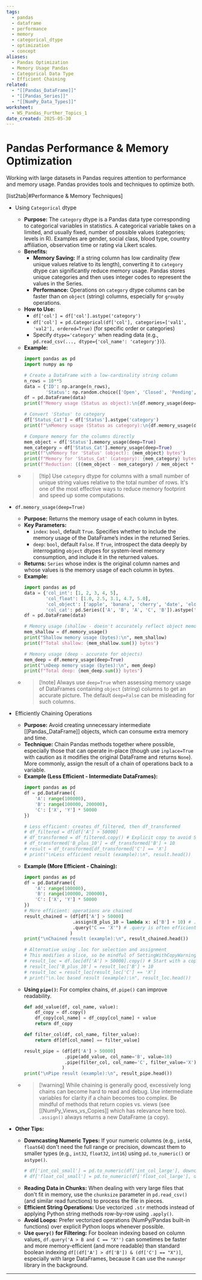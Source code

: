 ```yaml
---
tags:
  - pandas
  - dataframe
  - performance
  - memory
  - categorical_dtype
  - optimization
  - concept
aliases:
  - Pandas Optimization
  - Memory Usage Pandas
  - Categorical Data Type
  - Efficient Chaining
related:
  - "[[Pandas_DataFrame]]"
  - "[[Pandas_Series]]"
  - "[[NumPy_Data_Types]]"
worksheet:
  - WS_Pandas_Further_Topics_1
date_created: 2025-05-30
---
```

# Pandas Performance & Memory Optimization

Working with large datasets in Pandas requires attention to performance and memory usage. Pandas provides tools and techniques to optimize both.

[list2tab|#Performance & Memory Techniques]
- Using `Categorical` dtype
    - **Purpose:** The `category` dtype is a Pandas data type corresponding to categorical variables in statistics. A categorical variable takes on a limited, and usually fixed, number of possible values (categories; levels in R). Examples are gender, social class, blood type, country affiliation, observation time or rating via Likert scales.
    - **Benefits:**
        - **Memory Saving:** If a string column has low cardinality (few unique values relative to its length), converting it to `category` dtype can significantly reduce memory usage. Pandas stores unique categories and then uses integer codes to represent the values in the Series.
        - **Performance:** Operations on `category` dtype columns can be faster than on `object` (string) columns, especially for `groupby` operations.
    - **How to Use:**
        - `df['col'] = df['col'].astype('category')`
        - `df['col'] = pd.Categorical(df['col'], categories=['val1', 'val2'], ordered=True)` (for specific order or categories)
        - Specify `dtype='category'` when reading data (e.g., `pd.read_csv(..., dtype={'col_name': 'category'})`).
    - **Example:**
      ```python
      import pandas as pd
      import numpy as np

      # Create a DataFrame with a low-cardinality string column
      n_rows = 10**5
      data = {'ID': np.arange(n_rows),
              'Status': np.random.choice(['Open', 'Closed', 'Pending', 'Resolved'], size=n_rows)}
      df = pd.DataFrame(data)
      print(f"Memory usage (Status as object):\n{df.memory_usage(deep=True)}")

      # Convert 'Status' to category
      df['Status_Cat'] = df['Status'].astype('category')
      print(f"\nMemory usage (Status as category):\n{df.memory_usage(deep=True)}")
      
      # Compare memory for the columns directly
      mem_object = df['Status'].memory_usage(deep=True)
      mem_category = df['Status_Cat'].memory_usage(deep=True)
      print(f"\nMemory for 'Status' (object): {mem_object} bytes")
      print(f"Memory for 'Status_Cat' (category): {mem_category} bytes")
      print(f"Reduction: {((mem_object - mem_category) / mem_object * 100):.2f}%")
      ```
    - >[!tip] Use `category` dtype for columns with a small number of unique string values relative to the total number of rows. It's one of the most effective ways to reduce memory footprint and speed up some computations.

- `df.memory_usage(deep=True)`
    - **Purpose:** Returns the memory usage of each column in bytes.
    - **Key Parameters:**
        - `index`: `bool`, default `True`. Specifies whether to include the memory usage of the DataFrame’s index in the returned Series.
        - `deep`: `bool`, default `False`. If `True`, introspect the data deeply by interrogating `object` dtypes for system-level memory consumption, and include it in the returned values.
    - **Returns:** `Series` whose index is the original column names and whose values is the memory usage of each column in bytes.
    - **Example:**
      ```python
      import pandas as pd
      data = {'col_int': [1, 2, 3, 4, 5],
              'col_float': [1.0, 2.5, 3.1, 4.7, 5.0],
              'col_object': ['apple', 'banana', 'cherry', 'date', 'elderberry'],
              'col_cat': pd.Series(['A', 'B', 'A', 'C', 'B']).astype('category')}
      df = pd.DataFrame(data)

      # Memory usage (shallow - doesn't accurately reflect object memory)
      mem_shallow = df.memory_usage()
      print("Shallow memory usage (bytes):\n", mem_shallow)
      print(f"Total shallow: {mem_shallow.sum()} bytes")

      # Memory usage (deep - accurate for objects)
      mem_deep = df.memory_usage(deep=True)
      print("\nDeep memory usage (bytes):\n", mem_deep)
      print(f"Total deep: {mem_deep.sum()} bytes")
      ```
    - >[!note] Always use `deep=True` when assessing memory usage of DataFrames containing `object` (string) columns to get an accurate picture. The default `deep=False` can be misleading for such columns.

- Efficiently Chaining Operations
    - **Purpose:** Avoid creating unnecessary intermediate [[Pandas_DataFrame]] objects, which can consume extra memory and time.
    - **Technique:** Chain Pandas methods together where possible, especially those that can operate in-place (though use `inplace=True` with caution as it modifies the original DataFrame and returns `None`). More commonly, assign the result of a chain of operations back to a variable.
    - **Example (Less Efficient - Intermediate DataFrames):**
      ```python
      import pandas as pd
      df = pd.DataFrame({
          'A': range(100000),
          'B': range(100000, 200000),
          'C': ['X', 'Y'] * 50000
      })
      
      # Less efficient: creates df_filtered, then df_transformed
      # df_filtered = df[df['A'] > 50000]
      # df_transformed = df_filtered.copy() # Explicit copy to avoid SettingWithCopyWarning
      # df_transformed['B_plus_10'] = df_transformed['B'] + 10
      # result = df_transformed[df_transformed['C'] == 'X']
      # print("\nLess efficient result (example):\n", result.head())
      ```
    - **Example (More Efficient - Chaining):**
      ```python
      import pandas as pd
      df = pd.DataFrame({
          'A': range(100000),
          'B': range(100000, 200000),
          'C': ['X', 'Y'] * 50000
      })
      # More efficient: operations are chained
      result_chained = (df[df['A'] > 50000]
                        .assign(B_plus_10 = lambda x: x['B'] + 10) # .assign creates a new df
                        .query("C == 'X'") # .query is often efficient
                       )
      print("\nChained result (example):\n", result_chained.head())

      # Alternative using .loc for selection and assignment
      # This modifies a slice, so be mindful of SettingWithCopyWarning if not careful
      # result_loc = df.loc[df['A'] > 50000].copy() # Start with a copy of the filtered data
      # result_loc['B_plus_10'] = result_loc['B'] + 10
      # result_loc = result_loc[result_loc['C'] == 'X']
      # print("\n.loc based result (example):\n", result_loc.head())
      ```
    - **Using `pipe()`:** For complex chains, `df.pipe()` can improve readability.
      ```python
      def add_value(df, col_name, value):
          df_copy = df.copy()
          df_copy[col_name] = df_copy[col_name] + value
          return df_copy

      def filter_col(df, col_name, filter_value):
          return df[df[col_name] == filter_value]

      result_pipe = (df[df['A'] > 50000]
                     .pipe(add_value, col_name='B', value=10)
                     .pipe(filter_col, col_name='C', filter_value='X')
                    )
      print("\nPipe result (example):\n", result_pipe.head())
      ```
    - >[!warning] While chaining is generally good, excessively long chains can become hard to read and debug. Use intermediate variables for clarity if a chain becomes too complex. Be mindful of methods that return copies vs. views (see [[NumPy_Views_vs_Copies]] which has relevance here too). `.assign()` always returns a new DataFrame (a copy).

- **Other Tips:**
    - **Downcasting Numeric Types:** If your numeric columns (e.g., `int64`, `float64`) don't need the full range or precision, downcast them to smaller types (e.g., `int32`, `float32`, `int16`) using `pd.to_numeric()` or `astype()`.
      ```python
      # df['int_col_small'] = pd.to_numeric(df['int_col_large'], downcast='integer')
      # df['float_col_small'] = pd.to_numeric(df['float_col_large'], downcast='float')
      ```
    - **Reading Data in Chunks:** When dealing with very large files that don't fit in memory, use the `chunksize` parameter in `pd.read_csv()` (and similar read functions) to process the file in pieces.
    - **Efficient String Operations:** Use vectorized `.str` methods instead of applying Python string methods row-by-row using `.apply()`.
    - **Avoid Loops:** Prefer vectorized operations (NumPy/Pandas built-in functions) over explicit Python loops whenever possible.
    - **Use `query()` for Filtering:** For boolean indexing based on column values, `df.query('A > B and C == "X"')` can sometimes be faster and more memory-efficient (and more readable) than standard boolean indexing `df[(df['A'] > df['B']) & (df['C'] == "X")]`, especially with large DataFrames, because it can use the `numexpr` library in the background.

---